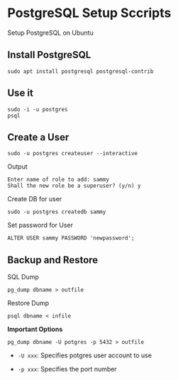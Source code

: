 # PostgreSQL Setup Sccripts

Setup PostgreSQL on Ubuntu

## Install PostgreSQL

```
sudo apt install postgresql postgresql-contrib
```

## Use it

```
sudo -i -u postgres
psql
```

## Create a User

```
sudo -u postgres createuser --interactive
```

Output

```
Enter name of role to add: sammy
Shall the new role be a superuser? (y/n) y
```

Create DB for user

```
sudo -u postgres createdb sammy
```

Set password for User

```
ALTER USER sammy PASSWORD 'newpassword';
```

## Backup and Restore

SQL Dump

```
pg_dump dbname > outfile
```

Restore Dump

```
psql dbname < infile
```

**Important Options**

```
pg_dump dbname -U potgres -p 5432 > outfile
```

- `-U xxx`: Specifies potgres user account to use

- `-p xxx`: Specifies the port number